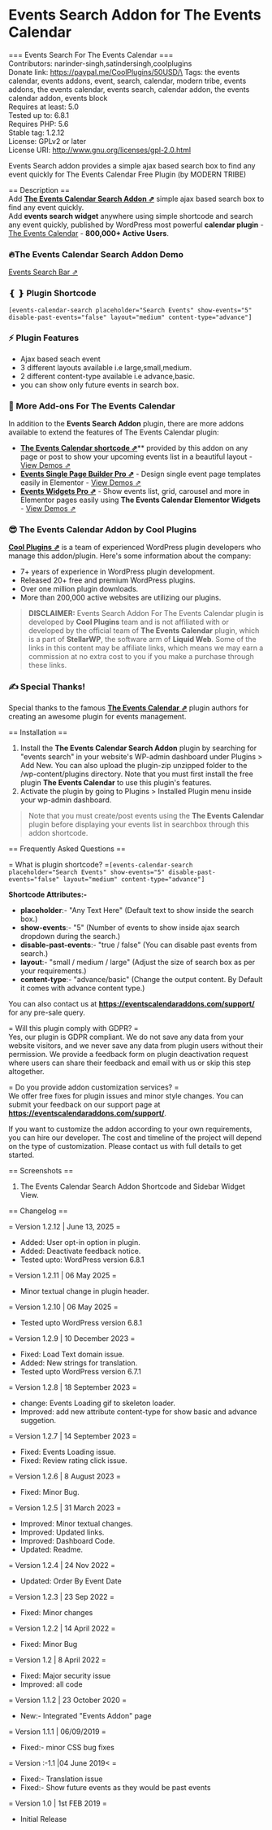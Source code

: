 # Events Search Addon for The Events Calendar

\=== Events Search For The Events Calendar ===\
Contributors: narinder-singh,satindersingh,coolplugins\
Donate link: https://paypal.me/CoolPlugins/50USD/\
Tags: the events calendar, events addons, event, search, calendar, modern tribe, events addons, the events calendar, events search, calendar addon, the events calendar addon, events block\
Requires at least: 5.0\
Tested up to: 6.8.1\
Requires PHP: 5.6\
Stable tag: 1.2.12\
License: GPLv2 or later\
License URI: http://www.gnu.org/licenses/gpl-2.0.html

Events Search addon provides a simple ajax based search box to find any event quickly for The Events Calendar Free Plugin (by MODERN TRIBE)

\== Description ==\
Add [**The Events Calendar Search Addon ⇗**](https://eventscalendaraddons.com/demos/events-search-and-filters-pro/?utm_source=ecsa_plugin\&utm_medium=readme\&utm_campaign=demo\&utm_content=view_demo) simple ajax based search box to find any event quickly.\
Add **events search widget** anywhere using simple shortcode and search any event quickly, published by WordPress most powerful **calendar plugin** - [The Events Calendar](https://wordpress.org/plugins/the-events-calendar/) - **800,000+ Active Users**.

### 🔥The Events Calendar Search Addon Demo

[Events Search Bar ⇗](https://eventscalendaraddons.com/demos/events-search-and-filters-pro/?utm_source=ecsa_plugin\&utm_medium=readme\&utm_campaign=demo\&utm_content=view_demo)

### ❴ ❵ Plugin Shortcode

`[events-calendar-search placeholder="Search Events" show-events="5" disable-past-events="false" layout="medium" content-type="advance"]`

### ⚡ Plugin Features

* Ajax based seach event
* 3 different layouts available i.e large,small,medium.
* 2 different content-type available i.e advance,basic.
* you can show only future events in search box.

### 💪 More Add-ons For The Events Calendar

In addition to the **Events Search Addon** plugin, there are more addons available to extend the features of The Events Calendar plugin:

* [**The Events Calendar shortcode ⇗**](https://eventscalendaraddons.com/plugin/events-shortcodes-pro/?utm_source=ecsa_plugin\&utm_medium=readme\&utm_campaign=get_pro\&utm_content=ect_plugin)\*\* provided by this addon on any page or post to show your upcoming events list in a beautiful layout - [View Demos ⇗](https://eventscalendaraddons.com/demos/events-shortcodes-pro/?utm_source=ecsa_plugin\&utm_medium=readme\&utm_campaign=demo\&utm_content=ect_plugin)
* [**Events Single Page Builder Pro ⇗**](https://eventscalendaraddons.com/plugin/event-single-page-builder-pro/?utm_source=ecsa_plugin\&utm_medium=readme\&utm_campaign=get_pro\&utm_content=espbp_plugin) - Design single event page templates easily in Elementor - [View Demos ⇗](https://eventscalendaraddons.com/demos/event-single-page-builder-pro/?utm_source=ecsa_plugin\&utm_medium=readme\&utm_campaign=demo\&utm_content=espbp_plugin)
* [**Events Widgets Pro ⇗**](https://eventscalendaraddons.com/plugin/events-widgets-pro/?utm_source=ecsa_plugin\&utm_medium=readme\&utm_campaign=get_pro\&utm_content=ectbe_plugin) - Show events list, grid, carousel and more in Elementor pages easily using **The Events Calendar Elementor Widgets** - [View Demos ⇗](https://eventscalendaraddons.com/demos/events-widgets-pro/?utm_source=ecsa_plugin\&utm_medium=readme\&utm_campaign=demo\&utm_content=ectbe_plugin)

### 😎 The Events Calendar Addon by Cool Plugins

[**Cool Plugins ⇗**](https://coolplugins.net/?utm_source=ecsa_plugin\&utm_medium=readme\&utm_campaign=coolplugins\&utm_content=whos_behind) is a team of experienced WordPress plugin developers who manage this addon/plugin. Here's some information about the company:

* 7+ years of experience in WordPress plugin development.
* Released 20+ free and premium WordPress plugins.
* Over one million plugin downloads.
* More than 200,000 active websites are utilizing our plugins.

> **DISCLAIMER:** Events Search Addon For The Events Calendar plugin is developed by **Cool Plugins** team and is not affiliated with or developed by the official team of **The Events Calendar** plugin, which is a part of **StellarWP**, the software arm of **Liquid Web**. Some of the links in this content may be affiliate links, which means we may earn a commission at no extra cost to you if you make a purchase through these links.

### ✍ Special Thanks!

Special thanks to the famous [**The Events Calendar ⇗**](https://theeventscalendar.pxf.io/plugin) plugin authors for creating an awesome plugin for events management.

\== Installation ==

1. Install the **The Events Calendar Search Addon** plugin by searching for "events search" in your website's WP-admin dashboard under Plugins > Add New. You can also upload the plugin-zip unzipped folder to the /wp-content/plugins directory. Note that you must first install the free plugin **The Events Calendar** to use this plugin's features.
2. Activate the plugin by going to Plugins > Installed Plugin menu inside your wp-admin dashboard.

> Note that you must create/post events using the **The Events Calendar** plugin before displaying your events list in searchbox through this addon shortcode.

\== Frequently Asked Questions ==

\= What is plugin shortcode? =`[events-calendar-search placeholder="Search Events" show-events="5" disable-past-events="false" layout="medium" content-type="advance"]`

**Shortcode Attributes:-**

* **placeholder**:- "Any Text Here" (Default text to show inside the search box.)
* **show-events**:- "5" (Number of events to show inside ajax search dropdown during the search.)
* **disable-past-events**:- "true / false" (You can disable past events from search.)
* **layout**:- "small / medium / large" (Adjust the size of search box as per your requirements.)
* **content-type**:- "advance/basic" (Change the output content. By Default it comes with advance content type.)

You can also contact us at **https://eventscalendaraddons.com/support/** for any pre-sale query.

\= Will this plugin comply with GDPR? =\
Yes, our plugin is GDPR compliant. We do not save any data from your website visitors, and we never save any data from plugin users without their permission. We provide a feedback form on plugin deactivation request where users can share their feedback and email with us or skip this step altogether.

\= Do you provide addon customization services? =\
We offer free fixes for plugin issues and minor style changes. You can submit your feedback on our support page at **https://eventscalendaraddons.com/support/**.

If you want to customize the addon according to your own requirements, you can hire our developer. The cost and timeline of the project will depend on the type of customization. Please contact us with full details to get started.

\== Screenshots ==

1. The Events Calendar Search Addon Shortcode and Sidebar Widget View.

\== Changelog ==

\= Version 1.2.12 | June 13, 2025 =

* Added: User opt-in option in plugin.
* Added: Deactivate feedback notice.
* Tested upto: WordPress version 6.8.1

\= Version 1.2.11 | 06 May 2025 =

* Minor textual change in plugin header.

\= Version 1.2.10 | 06 May 2025 =

* Tested upto WordPress version 6.8.1

\= Version 1.2.9 | 10 December 2023 =

* Fixed: Load Text domain issue.
* Added: New strings for translation.
* Tested upto WordPress version 6.7.1

\= Version 1.2.8 | 18 September 2023 =

* change: Events Loading gif to skeleton loader.
* Improved: add new attribute content-type for show basic and advance suggetion.

\= Version 1.2.7 | 14 September 2023 =

* Fixed: Events Loading issue.
* Fixed: Review rating click issue.

\= Version 1.2.6 | 8 August 2023 =

* Fixed: Minor Bug.

\= Version 1.2.5 | 31 March 2023 =

* Improved: Minor textual changes.
* Improved: Updated links.
* Improved: Dashboard Code.
* Updated: Readme.

\= Version 1.2.4 | 24 Nov 2022 =

* Updated: Order By Event Date

\= Version 1.2.3 | 23 Sep 2022 =

* Fixed: Minor changes

\= Version 1.2.2 | 14 April 2022 =

* Fixed: Minor Bug

\= Version 1.2 | 8 April 2022 =

* Fixed: Major security issue
* Improved: all code

\= Version 1.1.2 | 23 October 2020 =

* New:- Integrated "Events Addon" page

\= Version 1.1.1 | 06/09/2019 =

* Fixed:- minor CSS bug fixes

\= Version :-1.1 |04 June 2019< =

* Fixed:- Translation issue
* Fixed:- Show future events as they would be past events

\= Version 1.0 | 1st FEB 2019 =

* Initial Release
